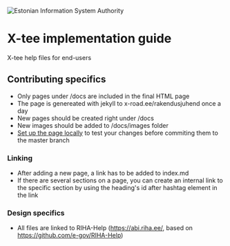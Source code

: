 ![Estonian Information System Authority](https://github.com/e-gov/RIHA-Frontend/raw/master/logo/gov-CVI/lions.png "Estonian Information System Authority")

# X-tee implementation guide

X-tee help files for end-users

## Contributing specifics

- Only pages under /docs are included in the final HTML page
- The page is genereated with jekyll to x-road.ee/rakendusjuhend once a day
- New pages should be created right under /docs
- New images should be added to /docs/images folder
- [Set up the page locally](https://help.github.com/articles/setting-up-your-github-pages-site-locally-with-jekyll/) to test your changes before commiting them to the master branch

### Linking

- After adding a new page, a link has to be added to index.md
- If there are several sections on a page, you can create an internal link to the specific section by using the heading's id after hashtag element in the link

### Design specifics

- All files are linked to RIHA-Help (https://abi.riha.ee/, based on https://github.com/e-gov/RIHA-Help)
